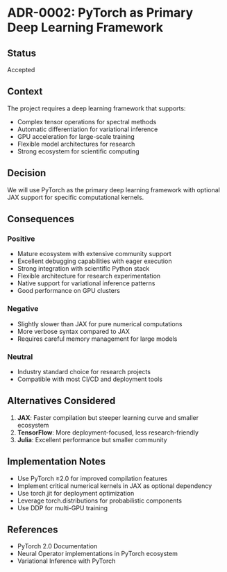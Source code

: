 # ADR-0002: PyTorch as Primary Deep Learning Framework

## Status

Accepted

## Context

The project requires a deep learning framework that supports:
- Complex tensor operations for spectral methods
- Automatic differentiation for variational inference
- GPU acceleration for large-scale training
- Flexible model architectures for research
- Strong ecosystem for scientific computing

## Decision

We will use PyTorch as the primary deep learning framework with optional JAX support for specific computational kernels.

## Consequences

### Positive

- Mature ecosystem with extensive community support
- Excellent debugging capabilities with eager execution
- Strong integration with scientific Python stack
- Flexible architecture for research experimentation
- Native support for variational inference patterns
- Good performance on GPU clusters

### Negative

- Slightly slower than JAX for pure numerical computations
- More verbose syntax compared to JAX
- Requires careful memory management for large models

### Neutral

- Industry standard choice for research projects
- Compatible with most CI/CD and deployment tools

## Alternatives Considered

1. **JAX**: Faster compilation but steeper learning curve and smaller ecosystem
2. **TensorFlow**: More deployment-focused, less research-friendly
3. **Julia**: Excellent performance but smaller community

## Implementation Notes

- Use PyTorch ≥2.0 for improved compilation features
- Implement critical numerical kernels in JAX as optional dependency
- Use torch.jit for deployment optimization
- Leverage torch.distributions for probabilistic components
- Use DDP for multi-GPU training

## References

- PyTorch 2.0 Documentation
- Neural Operator implementations in PyTorch ecosystem
- Variational Inference with PyTorch